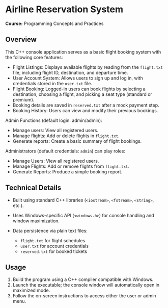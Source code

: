 # Airline Reservation System

**Course:** Programming Concepts and Practices

## Overview
This C++ console application serves as a basic flight booking system with the following core features:
- Flight Listings: Displays available flights by reading from the `flight.txt` file, including flight ID, destination, and departure time.
- User Account System: Allows users to sign up and log in, with credentials stored in the `user.txt` file.
- Flight Booking: Logged-in users can book flights by selecting a destination, choosing a flight, and picking a seat type (standard or premium).
- Booking details are saved in `reserved.txt` after a mock payment step.
- Booking History: Users can view and modify their previous bookings.

Admin Functions (default login: admin/admin):
- Manage users: View all registered users.
- Manage flights: Add or delete flights in `flight.txt`.
- Generate reports: Create a basic summary of flight bookings.


Administrators (default credentials: `admin`) can play roles:
- Manage Users: View all registered users.
- Manage Flights: Add or remove flights from `flight.txt`.
- Generate Reports: Produce a simple booking report.

## Technical Details
* Built using standard C++ libraries (`<iostream>`, `<fstream>`, `<string>`, etc.).
* Uses Windows-specific API (`<windows.h>`) for console handling and window maximization.
* Data persistence via plain text files:

  * `flight.txt` for flight schedules
  * `user.txt` for account credentials
  * `reserved.txt` for booked tickets

## Usage
1. Build the program using a C++ compiler compatible with Windows.
2. Launch the executable; the console window will automatically open in maximized mode.
3. Follow the on-screen instructions to access either the user or admin menu.


